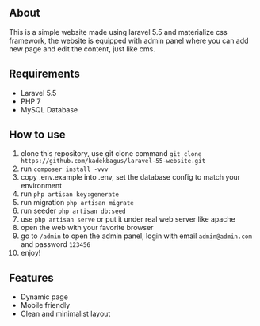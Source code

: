 ## About

This is a simple website made using laravel 5.5 and materialize css framework, the website is equipped with admin panel where 
you can add new page and edit the content, just like cms. 


## Requirements
- Laravel 5.5
- PHP 7
- MySQL Database


## How to use
1. clone this repository, use git clone command `git clone https://github.com/kadekbagus/laravel-55-website.git`
2. run `composer install -vvv`
3. copy .env.example into .env, set the database config to match your environment
4. run `php artisan key:generate`
5. run migration `php artisan migrate`
6. run seeder `php artisan db:seed`
7. use `php artisan serve` or put it under real web server like apache
8. open the web with your favorite browser
9. go to `/admin` to open the admin panel, login with email `admin@admin.com` and password `123456`
10. enjoy!

## Features
- Dynamic page
- Mobile friendly
- Clean and minimalist layout


